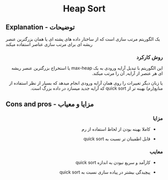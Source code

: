 # <div align="center"> Heap Sort </div>

## Explanation - توضیحات

یک الگوریتم مرتب سازی است که از ساختار داده های پشته ای یا همان بزرگترین عنصر ریشه ای برای مرتب سازی عناصر استفاده میکند

<div dir="rtl">

### روش کارکرد

این الگوریتم با تبدیل آرایه ورودی به یک max-heap یا استخراج بزرگترین عنصر ریشه ای هر عنصر از آرایه, آن را مرتب میکند.

یا زبان دیگر تغییرات را روی همان آرایه ورودی انجام میدهد که بسیار از نظر استفاده از منابع(رم) بهینه تر از quick sort که آرایه جدید میسازد در داده بزرگ است.

</div>

## Cons and pros - مزایا و معیاب

<div dir="rtl">

### مزایا

- کاملا بهینه بودن از لحاظ استفاده از رم

- قابل اطمینان تر نسبت به quick sort

### معایب

- کارآمد و سریع نبودن به اندازه quick sort

- پیچیدگی بیشتر در پیاده سازی نسبت به quick sort

</div>
